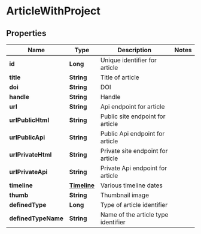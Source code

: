 
# ArticleWithProject

## Properties
Name | Type | Description | Notes
------------ | ------------- | ------------- | -------------
**id** | **Long** | Unique identifier for article | 
**title** | **String** | Title of article | 
**doi** | **String** | DOI | 
**handle** | **String** | Handle | 
**url** | **String** | Api endpoint for article | 
**urlPublicHtml** | **String** | Public site endpoint for article | 
**urlPublicApi** | **String** | Public Api endpoint for article | 
**urlPrivateHtml** | **String** | Private site endpoint for article | 
**urlPrivateApi** | **String** | Private Api endpoint for article | 
**timeline** | [**Timeline**](Timeline.md) | Various timeline dates | 
**thumb** | **String** | Thumbnail image | 
**definedType** | **Long** | Type of article identifier | 
**definedTypeName** | **String** | Name of the article type identifier | 



